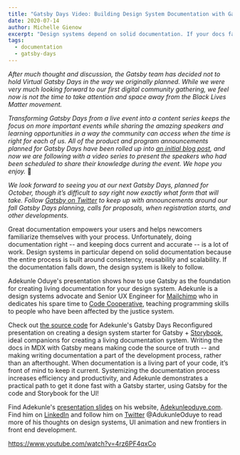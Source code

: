 ```yaml
---
title: "Gatsby Days Video: Building Design System Documentation with Gatsby"
date: 2020-07-14
author: Michelle Gienow
excerpt: "Design systems depend on solid documentation. If your docs fall down, your system probably will too. Adekunle Oduye presents a practical system for building living documentation for your design system -- one where docs are part of the development process, not an afterthought -- with a Gatsby starter + Storybook."
tags:
  - documentation
  - gatsby-days
---
```


_After much thought and discussion, the Gatsby team has decided not to hold Virtual Gatsby Days in the way we originally planned. While we were very much looking forward to our first digital community gathering, we feel now is not the time to take attention and space away from the Black Lives Matter movement._

_Transforming Gatsby Days from a live event into a content series keeps the focus on more important events while sharing the amazing speakers and learning opportunities in a way the community can access when the time is right for each of us. All of the product and program announcements planned for Gatsby Days have been rolled up into [an initial blog post](/blog/2020-06-23-Reconfiguring-Gatsby-Days/), and now we are following with a video series to present the speakers who had been scheduled to share their knowledge during the event. We hope you enjoy._ 💜

_We look forward to seeing you at our next Gatsby Days, planned for October, though it’s difficult to say right now exactly what form that will take. Follow [Gatsby on Twitter](https://twitter.com/gatsbyjs) to keep up with announcements around our fall Gatsby Days planning, calls for proposals, when registration starts, and other developments._

Great documentation empowers your users and helps newcomers familiarize themselves with your process. Unfortunately, doing documentation right -- and keeping docs current and accurate -- is a lot of work. Design systems in particular depend on solid documentation because the entire process is built around consistency, reusability and scalability. If the documentation falls down, the design system is likely to follow.

Adekunle Oduye's presentation shows how to use Gatsby as the foundation for creating living documentation for your design system. Adekunle is a design systems advocate and Senior UX Engineer for [Mailchimp](https://mailchimp.com/) who in dedicates his spare time to [Code Cooperative](https://codecooperative.org/), teaching programming skills to people who have been affected by the justice system.

Check out [the source code](https://github.com/adekunleoduye/design-system-starter) for Adekunle's Gatsby Days Reconfigured presentation on creating a design system starter for Gatsby + [Storybook](https://storybook.js.org/), ideal companions for creating a living documentation system. Writing the docs in MDX with Gatsby means making code the source of truth -- and making writing documentation a part of the development process, rather than an afterthought. When documentation is a living part of your code, it’s front of mind to keep it current. Systemizing the documentation process increases efficiency and productivity, and Adekunle demonstrates a practical path to get it done fast with a Gatsby starter, using Gatsby for the code and Storybook for the UI!

Find Adekunle's [presentation slides](http://adekunleoduye.com/talks/gatsby-days-2020/design-system-documentation-gatsby_virtual-gatsby-days-2020.pdf) on his website, [Adekunleoduye.com](http://www.adekunleoduye.com/). Find him on [LinkedIn](https://www.linkedin.com/in/adekunleoduye/) and follow him on [Twitter](https://twitter.com/adekunleoduye) @AdukunleOduye to read more of his thoughts on design systems, UI animation and new frontiers in front end development.

https://www.youtube.com/watch?v=4rz6PF4qxCo
